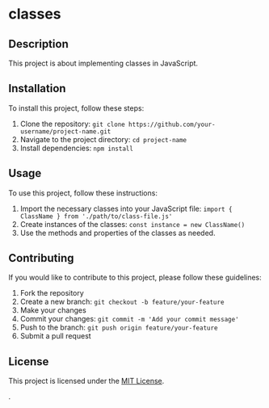 # classes

## Description
This project is about implementing classes in JavaScript.

## Installation
To install this project, follow these steps:
1. Clone the repository: `git clone https://github.com/your-username/project-name.git`
2. Navigate to the project directory: `cd project-name`
3. Install dependencies: `npm install`

## Usage
To use this project, follow these instructions:
1. Import the necessary classes into your JavaScript file: `import { ClassName } from './path/to/class-file.js'`
2. Create instances of the classes: `const instance = new ClassName()`
3. Use the methods and properties of the classes as needed.

## Contributing
If you would like to contribute to this project, please follow these guidelines:
1. Fork the repository
2. Create a new branch: `git checkout -b feature/your-feature`
3. Make your changes
4. Commit your changes: `git commit -m 'Add your commit message'`
5. Push to the branch: `git push origin feature/your-feature`
6. Submit a pull request

## License
This project is licensed under the [MIT License](LICENSE).

.
